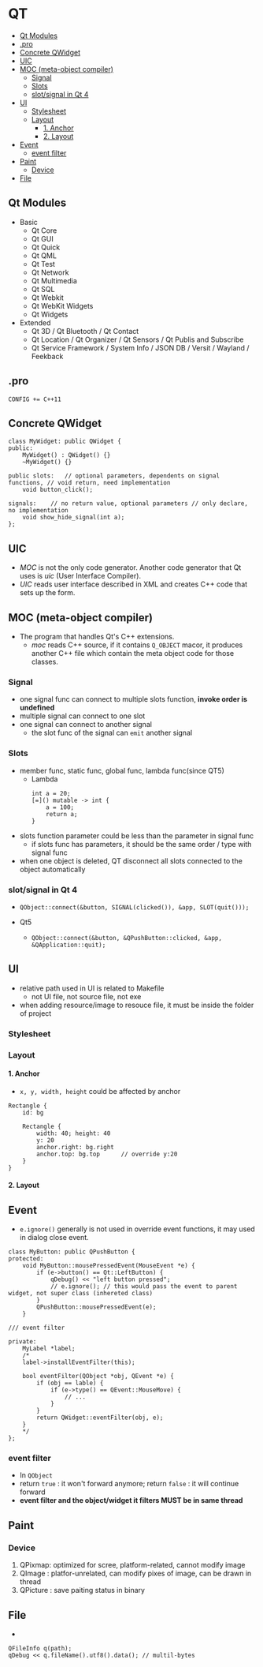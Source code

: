 # QT

<!-- MarkdownTOC autolink=true -->

- [Qt Modules](#qt-modules)
- [.pro](#pro)
- [Concrete QWidget](#concrete-qwidget)
- [UIC](#uic)
- [MOC \(meta-object compiler\)](#moc-meta-object-compiler)
	- [Signal](#signal)
	- [Slots](#slots)
	- [slot/signal in Qt 4](#slotsignal-in-qt-4)
- [UI](#ui)
	- [Stylesheet](#stylesheet)
	- [Layout](#layout)
		- [1. Anchor](#1-anchor)
		- [2. Layout](#2-layout)
- [Event](#event)
	- [event filter](#event-filter)
- [Paint](#paint)
	- [Device](#device)
- [File](#file)

<!-- /MarkdownTOC -->

## Qt Modules

- Basic
  - Qt Core
  - Qt GUI
  - Qt Quick
  - Qt QML
  - Qt Test
  - Qt Network
  - Qt Multimedia
  - Qt SQL
  - Qt Webkit
  - Qt WebKit Widgets
  - Qt Widgets
- Extended
  - Qt 3D / Qt Bluetooth / Qt Contact
  - Qt Location / Qt Organizer / Qt Sensors / Qt Publis and Subscribe
  - Qt Service Framework / System Info / JSON DB / Versit / Wayland / Feekback

## .pro

```
CONFIG += C++11
```

## Concrete QWidget 

```
class MyWidget: public QWidget {
public:
	MyWidget() : QWidget() {}
	~MyWidget() {}

public slots:	// optional parameters, dependents on signal functions, // void return, need implementation
	void button_click();

signals: 	// no return value, optional parameters // only declare, no implementation
	void show_hide_signal(int a);
};
```

## UIC

- *MOC* is not the only code generator. Another code generator that Qt uses is *uic* (User Interface Compiler).
- *UIC* reads user interface described in XML and creates C++ code that sets up the form.


## MOC (meta-object compiler)

- The program that handles Qt's C++ extensions.
  - *moc* reads C++ source, if it contains `Q_OBJECT` macor, it produces another C++ file which contain the meta object code for those classes.



### Signal

- one signal func can connect to multiple slots function, **invoke order is undefined**
- multiple signal can connect to one slot
- one signal can connect to another signal
  - the slot func of the signal can `emit` another signal

### Slots

- member func, static func, global func, lambda func(since QT5)
  - Lambda
    ```
    int a = 20;
    [=]() mutable -> int {
    	a = 100;
    	return a;
    }
    ```
- slots function parameter could be less than the parameter in signal func
  - if slots func has parameters, it should be the same order / type with signal func
- when one object is deleted, QT disconnect all slots connected to the object automatically

### slot/signal in Qt 4

- `QObject::connect(&button, SIGNAL(clicked()), &app, SLOT(quit()));`

- Qt5
  - `QObject::connect(&button, &QPushButton::clicked, &app, &QApplication::quit);`


## UI

- relative path used in UI is related to Makefile
  - not UI file, not source file, not exe
- when adding resource/image to resouce file, it must be inside the folder of project

### Stylesheet

### Layout

#### 1. Anchor

- `x, y, width, height` could be affected by anchor
```
Rectangle {
	id: bg

	Rectangle {
		width: 40; height: 40
		y: 20
		anchor.right: bg.right
		anchor.top: bg.top 		// override y:20
	}
}
```

#### 2. Layout


## Event

- `e.ignore()` generally is not used in override event functions, it may used in dialog close event.

```
class MyButton: public QPushButton {
protected:
	void MyButton::mousePressedEvent(MouseEvent *e) {
		if (e->button() == Qt::LeftButton) {
			qDebug() << "left button pressed";
			// e.ignore(); // this would pass the event to parent widget, not super class (inhereted class)
		}
		QPushButton::mousePressedEvent(e);
	}

/// event filter

private: 
	MyLabel *label;
	/*
	label->installEventFilter(this);

	bool eventFilter(QObject *obj, QEvent *e) {
		if (obj == lable) {
			if (e->type() == QEvent::MouseMove) {
				// ...
			}
		}
		return QWidget::eventFilter(obj, e);
	}
	*/
};
```

### event filter

- In `QObject`
- return `true` : it won't forward anymore; return `false` : it will continue forward
- **event filter and the object/widget it filters MUST be in same thread**

## Paint


### Device

1. QPixmap: optimized for scree, platform-related, cannot modify image
2. QImage : platfor-unrelated, can modify pixes of image, can be drawn in thread
3. QPicture : save paiting status in binary

## File

- 
```
QFileInfo q(path);
qDebug << q.fileName().utf8().data(); // multil-bytes
```















